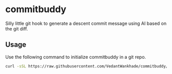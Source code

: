 # commitbuddy
Silly little git hook to generate a descent commit message using AI based on the git diff.

## Usage
Use the following command to initialize commitbuddy in a git repo.
```bash
curl -sSL https://raw.githubusercontent.com/VedantWankhade/commitbuddy/master/init | bash
```
